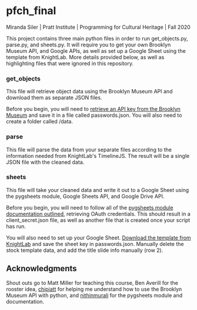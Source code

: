 # pfch_final
Miranda Siler | Pratt Institute | Programming for Cultural Heritage | Fall 2020

This project contains three main python files in order to run get_objects.py, parse.py, and sheets.py. It will require you to get your own Brooklyn Museum API, and Google APIs, as well as set up a Google Sheet using the template from KnightLab. More details provided below, as well as highlighting files that were ignored in this repository.

### get_objects
This file will retrieve object data using the Brooklyn Museum API and download them as separate JSON files.

Before you begin, you will need to [retrieve an API key from the Brooklyn Museum](https://www.brooklynmuseum.org/opencollection/api/register) and save it in a file called passwords.json. You will also need to create a folder called /data.

### parse
This file will parse the data from your separate files according to the information needed from KnightLab's TimelineJS. The result will be a single JSON  file with the cleaned data.

### sheets
This file will take your cleaned data and write it out to a Google Sheet using the pygsheets module, Google Sheets API, and Google Drive API.

Before you begin, you will need to follow all of the [pygsheets module documentation outlined](https://github.com/nithinmurali/pygsheets), retrieving OAuth credentials. This should result in a client_secret.json file, as well as another file that is created once your script has run.

You will also need to set up your Google Sheet. [Download the template from KnightLab](https://timeline.knightlab.com/#make) and save the sheet key in passwords.json. Manually delete the stock template data, and add the title slide info manually (row 2).

## Acknowledgments
Shout outs go to Matt Miller for teaching this course, Ben Averill for the rooster idea, [chipiatt](https://github.com/chpiatt/brooklyn-museum-mediachain/blob/master/object.py) for helping me understand how to use the Brooklyn Museum API with python, and [nithinmurali](https://github.com/nithinmurali/pygsheets) for the pygsheets module and documentation.
